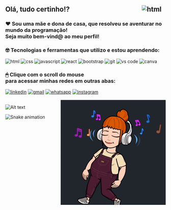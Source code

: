 
<h2>Olá, tudo certinho!? <img align="right" alt="html" width="75" src="https://media4.giphy.com/media/bx3Cvt88j7PtM4SOaS/giphy.gif?cid=ecf05e47nxqbcyktabcs1r8zpp5yzo40ql8ykg9lcfxgfshj&rid=giphy.gif&ct=s"/>


### ❤ Sou uma mãe e dona de casa, que resolveu se aventurar no mundo da programação! <br> Seja muito bem-vind@ ao meu perfil!

### 🤓 Tecnologias e ferramentas que utilizo e estou aprendendo:
<div style="display: inline_block"> 
<!-- <img src="https://img.icons8.com/dusk/64/undefined/html-5.png"/>
  <img src="https://img.icons8.com/dusk/64/undefined/css3.png"/>
  <img src="https://img.icons8.com/dusk/64/undefined/javascript-logo.png"/>
  <img src="https://img.icons8.com/dusk/64/undefined/react.png"/> -->
  
  <img alt="html" width="65" src="https://media4.giphy.com/media/XAxylRMCdpbEWUAvr8/giphy.gif?cid=ecf05e471s3tok2zr2vvvpqv07qhbiihutv824szdy56dx4v&rid=giphy.gif&ct=s"/>
  <img alt="css" tittle="css" width="65" src="https://media2.giphy.com/media/fsEaZldNC8A1PJ3mwp/giphy.gif?cid=790b7611d255f4e4463830af34cedd553551bff901d1b6df&rid=giphy.gif&ct=s"/>
  <img alt="javascript" width="60" src="https://media0.giphy.com/media/ln7z2eWriiQAllfVcn/giphy.gif?cid=ecf05e470mrhq9y4g5vvtqbxdvflrmxnjguihuxrvttgs47s&rid=giphy.gif&ct=s"/>
  <img alt="react" width="60" src="https://media2.giphy.com/media/eNAsjO55tPbgaor7ma/giphy.gif?cid=ecf05e47ryp7nbxlj7zgcl6styotk9kkk13nvu7ggm1n3unq&rid=giphy.gif&ct=s"/>
  <img alt="bootstrap" width="65" src="https://media4.giphy.com/media/Sr8xDpMwVKOHUWDVRD/giphy.gif?cid=790b76115547fd6f1b0c29af82b0f947a6a8f5b04d63e31c&rid=giphy.gif&ct=s"/>
  <img alt="git" width="95" src="https://media1.giphy.com/media/kH1DBkPNyZPOk0BxrM/giphy.gif?cid=ecf05e47ko949hs5gkz9ylnsdr676wm6pf16fpnha58t4e0w&rid=giphy.gif&ct=s"/>
  <img alt="vs code" width="50" src="https://media0.giphy.com/media/IdyAQJVN2kVPNUrojM/giphy.gif?cid=ecf05e47fbpp4sngy0gdd5b85ynxcgs7fpw2yf4ynrnjyx3q&rid=giphy.gif&ct=s"/>
  <img alt="canva" width="65" src="https://media3.giphy.com/media/jIOZXbIEiND1rwhO6m/giphy.gif"/>  
</div>   
          
   <h3>🖱 Clique com o scroll do mouse <br> para acessar minhas redes em outras abas:</h3>
<!-- <div>
  <a href ="https://www.linkedin.com/in/aline-mozer-baptista-8b9749231/" target="_blank"><img src="https://img.icons8.com/dusk/64/undefined/linkedin--v1.png"/></a>
  <a href ="mailto:alinemozer@gmail.com" target="_blank"><img src="https://img.icons8.com/dusk/64/undefined/gmail.png"/></a>
  <a href ="https://wa.me/5527999180477" target="_blank"><img src="https://img.icons8.com/dusk/64/undefined/whatsapp.png"/></a>
  <a href ="https://www.instagram.com/alinemozer/" target="_blank"><img src="https://img.icons8.com/dusk/64/undefined/instagram-new--v1.png"/></a>
</div> -->

<div style="display: inline_block">
  <a href ="https://www.linkedin.com/in/aline-mozer-baptista-8b9749231/" target="_blank"><img alt ="linkedin" src="https://img.icons8.com/doodle/55/undefined/linkedin--v1.png"/></a>
  <a href ="mailto:alinemozer@gmail.com" target="_blank"><img alt ="gmail" src="https://img.icons8.com/doodle/55/undefined/gmail.png"/></a>
  <a href ="https://wa.me/5527999180477" target="_blank"><img alt ="whatsapp" src="https://img.icons8.com/doodle/55/undefined/whatsapp.png"/></a>
  <a href ="https://www.instagram.com/alinemozer/" target="_blank"><img alt ="instagram" src="https://img.icons8.com/doodle/60/undefined/instagram--v1.png"/></a>
</div>
    
 <br>
 
<img align="right" height="330" alt="aline-gif" src="https://github.com/alinemozer/alinemozer/blob/main/gif-music-github.gif" style="max-width: 100%;">
  
![Alt text](https://spotify-recently-played-readme.vercel.app/api?user=12165858419)
    
![Snake animation](https://github.com/alinemozer/alinemozer/blob/output/github-contribution-grid-snake.svg)

